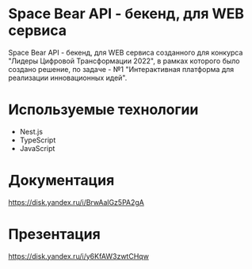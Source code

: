 # Space Bear API - бекенд, для WEB сервиса

Space Bear API - бекенд, для WEB сервиса созданного для конкурса "Лидеры Цифровой Трансформации 2022", в рамках которого было создано решение,
по задаче - №1 "Интерактивная платформа для реализации инновационных идей".

# Используемые технологии

- Nest.js
- TypeScript
- JavaScript

# Документация

https://disk.yandex.ru/i/BrwAalGz5PA2gA

# Презентация

https://disk.yandex.ru/i/y6KfAW3zwtCHqw
